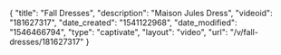{
    "title": "Fall Dresses",
    "description": "Maison Jules Dress",
    "videoid": "181627317",
    "date_created": "1541122968",
    "date_modified": "1546466794",
    "type": "captivate",
    "layout": "video",
    "url": "\/v\/fall-dresses\/181627317"
}